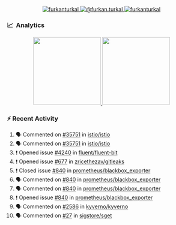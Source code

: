 <p align="center">
  <a href="https://linkedin.com/in/furkanturkal" target="blank">
    <img src="https://img.shields.io/badge/linkedin-%230077B5.svg?&style=for-the-badge&logo=linkedin&logoColor=white" alt="furkanturkal" />
  </a>
  <a href="https://medium.com/@furkan.turkal" target="blank">
    <img src="https://img.shields.io/badge/medium-%2312100E.svg?&style=for-the-badge&logo=medium&logoColor=white" alt="@furkan.turkal" />
  </a>
  <a href="https://twitter.com/furkanturkaI" target="blank">
    <img src="https://img.shields.io/badge/Twitter-1DA1F2?style=for-the-badge&logo=twitter&logoColor=white" alt="furkanturkaI" />
  </a>
</p>

### 📈 &nbsp;Analytics

<p align="center">
  <a href="https://github.com/bufgix">
    <img height="180em" src="https://github-readme-stats-eight-theta.vercel.app/api?username=Dentrax&show_icons=true&theme=algolia&include_all_commits=true&count_private=true&line_height=26"/>
    <img height="180em" src="https://github-readme-stats-eight-theta.vercel.app/api/top-langs/?username=Dentrax&layout=compact&langs_count=8&theme=algolia&line_height=26"/>
  </a>
</p>

### :zap: Recent Activity

<!--START_SECTION:activity-->
1. 🗣 Commented on [#35751](https://github.com/istio/istio/issues/35751) in [istio/istio](https://github.com/istio/istio)
2. 🗣 Commented on [#35751](https://github.com/istio/istio/issues/35751) in [istio/istio](https://github.com/istio/istio)
3. ❗️ Opened issue [#4240](https://github.com/fluent/fluent-bit/issues/4240) in [fluent/fluent-bit](https://github.com/fluent/fluent-bit)
4. ❗️ Opened issue [#677](https://github.com/zricethezav/gitleaks/issues/677) in [zricethezav/gitleaks](https://github.com/zricethezav/gitleaks)
5. ❗️ Closed issue [#840](https://github.com/prometheus/blackbox_exporter/issues/840) in [prometheus/blackbox_exporter](https://github.com/prometheus/blackbox_exporter)
6. 🗣 Commented on [#840](https://github.com/prometheus/blackbox_exporter/issues/840) in [prometheus/blackbox_exporter](https://github.com/prometheus/blackbox_exporter)
7. 🗣 Commented on [#840](https://github.com/prometheus/blackbox_exporter/issues/840) in [prometheus/blackbox_exporter](https://github.com/prometheus/blackbox_exporter)
8. ❗️ Opened issue [#840](https://github.com/prometheus/blackbox_exporter/issues/840) in [prometheus/blackbox_exporter](https://github.com/prometheus/blackbox_exporter)
9. 🗣 Commented on [#2586](https://github.com/kyverno/kyverno/issues/2586) in [kyverno/kyverno](https://github.com/kyverno/kyverno)
10. 🗣 Commented on [#27](https://github.com/sigstore/sget/issues/27) in [sigstore/sget](https://github.com/sigstore/sget)
<!--END_SECTION:activity-->
